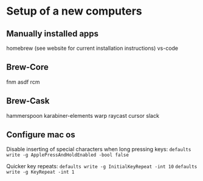 # Setup of a new computers

## Manually installed apps

homebrew (see website for current installation instructions)
vs-code

## Brew-Core

fnm
asdf
rcm

## Brew-Cask

hammerspoon
karabiner-elements
warp
raycast
cursor
slack

## Configure mac os

Disable inserting of special characters when long pressing keys:
`defaults write -g ApplePressAndHoldEnabled -bool false`

Quicker key repeats:
`defaults write -g InitialKeyRepeat -int 10`
`defaults write -g KeyRepeat -int 1`
